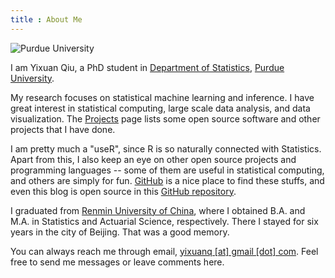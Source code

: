 ```yaml
---
title : About Me
---
```


![Purdue University](https://i.imgur.com/qaqnR.jpg "Purdue University")

I am Yixuan Qiu, a PhD student in
[Department of Statistics](http://www.stat.purdue.edu/), [Purdue University](https://www.purdue.edu/).

My research focuses on statistical machine learning and inference. I have great interest
in statistical computing, large scale data analysis, and data visualization.
The [Projects](/projects/) page
lists some open source software and other projects that I have done.

I am pretty much a "useR", since R is so naturally connected with Statistics.
Apart from this, I also keep an eye on other open source projects and programming languages --
some of them are useful in statistical computing, and others are simply for fun.
[GitHub](https://github.com/) is a nice place to find these stuffs,
and even this blog is open source in this [GitHub repository](https://github.com/yixuan/hugo-blog-en).

I graduated from [Renmin University of China](http://www.ruc.edu.cn/en), where I obtained B.A. and M.A. in
Statistics and Actuarial Science, respectively. There I stayed for six years in the city
of Beijing. That was a good memory.

You can always reach me through email, [yixuanq [at] gmail [dot] com](#). Feel free to send
me messages or leave comments here.
